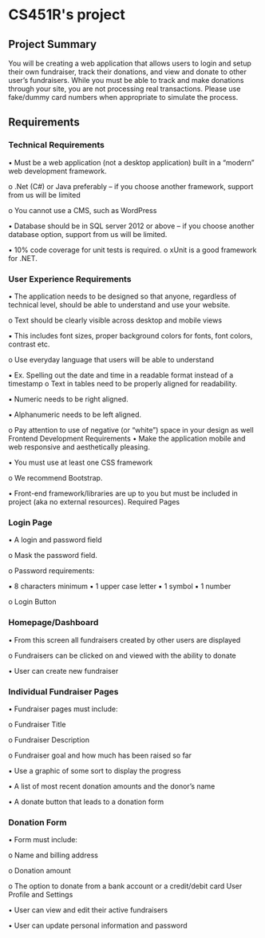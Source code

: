 # CS451R's project

## Project Summary

You will be creating a web application that allows users to login and setup their own
fundraiser, track their donations, and view and donate to other user’s fundraisers. While
you must be able to track and make donations through your site, you are not processing
real transactions. Please use fake/dummy card numbers when appropriate to simulate the
process.

## Requirements

### Technical Requirements

• Must be a web application (not a desktop application) built in a “modern” web
development framework.

  o .Net (C#) or Java preferably – if you choose another framework, support from
us will be limited

  o You cannot use a CMS, such as WordPress

• Database should be in SQL server 2012 or above – if you choose another database
option, support from us will be limited.

• 10% code coverage for unit tests is required.
o xUnit is a good framework for .NET.

### User Experience Requirements
• The application needs to be designed so that anyone, regardless of technical level,
should be able to understand and use your website.

  o Text should be clearly visible across desktop and mobile views

▪ This includes font sizes, proper background colors for fonts, font
colors, contrast etc.

o Use everyday language that users will be able to understand

▪ Ex. Spelling out the date and time in a readable format instead of a
timestamp
o Text in tables need to be properly aligned for readability.

▪ Numeric needs to be right aligned.

▪ Alphanumeric needs to be left aligned.

o Pay attention to use of negative (or “white”) space in your design as well
Frontend Development Requirements
• Make the application mobile and web responsive and aesthetically pleasing.

• You must use at least one CSS framework

o We recommend Bootstrap.

• Front-end framework/libraries are up to you but must be included in project (aka no external resources).
Required Pages

### Login Page
• A login and password field

o Mask the password field.

o Password requirements:

▪ 8 characters minimum
▪ 1 upper case letter
▪ 1 symbol
▪ 1 number

o Login Button

### Homepage/Dashboard

• From this screen all fundraisers created by other users are displayed

o Fundraisers can be clicked on and viewed with the ability to donate

• User can create new fundraiser

### Individual Fundraiser Pages
• Fundraiser pages must include:

o Fundraiser Title

o Fundraiser Description

o Fundraiser goal and how much has been raised so far

▪ Use a graphic of some sort to display the progress

• A list of most recent donation amounts and the donor’s name

• A donate button that leads to a donation form

### Donation Form
• Form must include:

o Name and billing address

o Donation amount

o The option to donate from a bank account or a credit/debit card
User Profile and Settings


• User can view and edit their active fundraisers

• User can update personal information and password
